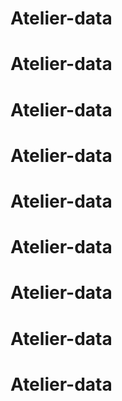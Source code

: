 # Atelier-data
# Atelier-data
# Atelier-data
# Atelier-data
# Atelier-data
# Atelier-data
# Atelier-data
# Atelier-data
# Atelier-data
